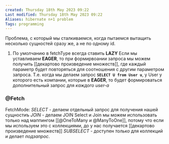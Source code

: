 ```yaml
---
created: Thursday 18th May 2023 09:22
Last modified: Thursday 18th May 2023 09:22
Aliases: hibernate n+1 problem
Tags: programming
---
```


Проблема, с который мы сталкиваемся, когда пытаемся вытащить несколько сущностей сразу же, а не по одному id.

1. По умолчанию в fetchType всегда ставить **LAZY**
Если мы уставливаем **EAGER**, то при формирвоании запроса мы можем получить [[декартово произведение множеств]], где каждый параметр будет повторяться для соотношения с другим параметром запроса.
Т.е. когда мы делаем запрос **`SELECT U from User u`**, у User  у которого есть компании, которые в **EAGER**, то будет формироваться дополнительный запрос для *каждого user-a*

### @Fetch
FetchMode:
*SELECT* - делаем отдельный запрос для получения нашей сущностиъ
*JOIN* - делаем JOIN
Select и Join мы можем использовать только над маппингом [[@OneToMany и @ManyToOne]], потому что если мы используем это с коллекциями, до у нас получается [[декартово произведение множеств]]
*SUBSELECT* - доступен *только* для коллекций и делает *подзапрос*.